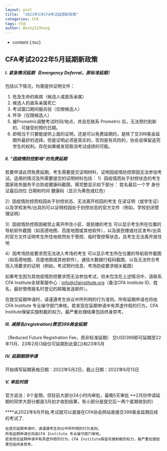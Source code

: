 ```yaml
---
layout: post
title:  "2022年5月CFA考试延期新政策"
categories: CFA
tags: 行动
author: Becky123hong
---
```


* content
{:toc}


##  CFA考试2022年5月延期新政策


##### I.	紧急情况延期（Emergency Deferral，原标准延期）
包括以下情况，均需提供证明文件：
1)	危及生命的疾病（候选人或直系亲属）
2)	候选人的直系亲属死亡
3)	考试窗口期间服兵役（仅限候选人）
4)	怀孕（仅限候选人）
5)	被Prometric调整考试时间/地点，并且在联系 Prometric 后，无法预约到新的、可接受的预约日期。
6)	即相当于只要能提供上面的证明，还是可以免费延期的，是除了交399美金延期外最好的选择。但是证明必须是真实的，否则是有风险的，协会说保留追究学生的权利。存在如果被发现取消考试成绩的可能。


##### II.	“因疫情防控影响”的免费延期
若要申请此项免费延期，考生需要提交证明材料，证明因疫情防控原因无法参加考试。适用的情况及所需要提交的证明材料包括：
1）因疫情而处于封控状态的考生
国家政务服务平台防疫健康码截图，需完整显示如下部分：
姓名最后一个字
身份证最后四位
日期和时间
健康码（显示为黄色或红色）

2）因疫情防控而校园处于封控状态、无法离开校园的考生
在读证明（或学生证）以及学校发布/出具的可以证明校园处于封控状态的官方文件（例如，学校封闭管理证明）

3）因疫情防控原因被禁止离开所住小区、居民楼的考生
可以显示考生所在位置的导航软件截图（如高德地图、百度地图或其他软件），以及居民楼或社区发布/出具的官方文件证明考生所住地依然处于管控、临时管控等状态，且考生无法离开居住地

4）因考场防疫要求而无法进入考场的考生
可以显示考生所在位置的导航软件截图（如高德地图、百度地图或其他软件），通信大数据行程码截图，以及无法符合考场入场要求的证明（例如，考试预约信息、考场防疫要求相关截图）

如果考生因为其他疫情防控要求而无法参加考试，但未包含在上述情况中，请联系CFA Institute全球客服中心：info@cfainstitute.org（备注CFA Institute ID、姓名，最好使用报名时登记的邮箱发送邮件）。

在提交延期申请时，请谨遵考生协议中所列明的行为准则。所有延期申请也将由CFA Institute 专业操守部门审核。若发现在延期申请中有弄虚作假的行为，CFA Institute保留实施制裁的权力，最严重处理结果包括终身禁考。

##### III.	减报名(registration)费至399美金延期
（Reduced Future Registration Fee，原非标准延期）
交USD399即可延期至22年11月、23年2月(3级仅可延期到此窗口)和23年5月

##### IV. 延期期限申请
开始填写延期表格日期：2022年5月2日，截止日期：2022年6月13日

##### V.	审批时限
官方说法：6个星期，但目前大部分24小时内审批，最晚5天审批
**2月份申请延期的同学大部分都是3月初才收到结果，有小部分是提交后一两个星期收到的）

 

****从2022年8月开始,考试就可以直接在CFA协会网站直接交399美金延期后续的考试了.



```
在提交延期申请时，请谨遵考生协议中所列明的行为准则。
所有延期申请也将由CFA Institute 专业操守部门审核。
若发现在延期申请中有弄虚作假的行为，CFA Institute保留实施制裁的权力，最严重处理结果包括终身禁考。
```
